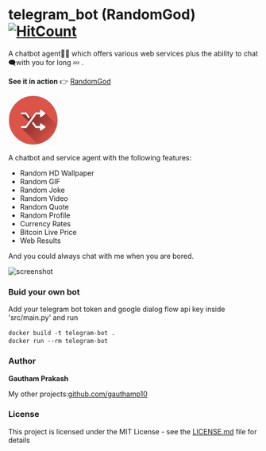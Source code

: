# telegram_bot (RandomGod) [![HitCount](http://hits.dwyl.com/gauthamp10/telegram_bot.svg)](http://hits.dwyl.com/gauthamp10/telegram_bot)
A chatbot agent👨‍💻  which offers various web services  plus the ability to chat 🗨with you for long 💤 . 

**See it in action** 👉 <a href="https://telegram.me/bulo98_bot">RandomGod</a>

<a href="https://telegram.me/bulo98_bot"><img src="https://github.com/gauthamp10/telegram_bot/blob/master/src/res/logo.jpg" width="100" height="100" /></a>

A chatbot and service agent with the following features:

- Random HD Wallpaper
- Random GIF
- Random Joke
- Random Video
- Random Quote
- Random Profile
- Currency Rates
- Bitcoin Live Price
- Web Results

And you could always chat with me when you are bored.

![screenshot](https://imgur.com/OGvMdXI.png)

### Buid your own bot

Add your telegram bot token and google dialog flow api key inside 'src/main.py' and run

```
docker build -t telegram-bot .
docker run --rm telegram-bot

```

### Author

 **Gautham Prakash**
 
 My other projects:[github.com/gauthamp10](https://gauthamp10.github.io/)


### License

This project is licensed under the MIT License - see the [LICENSE.md](LICENSE.md) file for details
